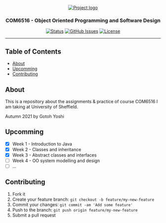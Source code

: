 <p align="center">
  <a href="" rel="noopener">
 <!-- <img width=200px height=200px src="https://i.imgur.com/xzVHhFY.png" alt="Project logo"></a> -->
 <img src="https://www.sheffield.ac.uk/favicon.ico" alt="Project logo"></a>
</p>

<h3 align="center">COM6516 - Object Oriented Programming and Software Design</h3>

<div align="center">

[![Status](https://img.shields.io/badge/status-active-color)]()
[![GitHub Issues](https://img.shields.io/github/issues/deewong7/COM6516)](https://github.com/deewong7/COM6516/issues)
[![License](https://img.shields.io/github/license/deewong7/COM6516)](/LICENSE)

</div>

---

## Table of Contents

- [About](#about)
- [Upcomming](#upcomming)
- [Contributing](../CONTRIBUTING.md)

## About

This is a repository about the assignments & practice of course COM6516 I am taking at University of Sheffield.

Autumn 2021 by Gotoh Yoshi

## Upcomming
- [x] Week 1 - Introduction to Java
- [x] Week 2 - Classes and inheritance  
- [x] Week 3 - Abstract classes and interfaces
- [ ] Week 4 - OO system modelling and design
- [ ] ...

## Contributing

1. Fork it
2. Create your feature branch: `git checkout -b feature/my-new-feature`
3. Commit your changes: `git commit -am 'Add some feature'`
4. Push to the branch: `git push origin feature/my-new-feature`
5. Submit a pull request

